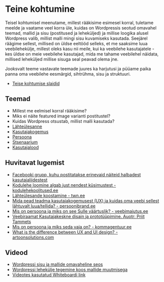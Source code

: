 # Teine kohtumine

Teisel kohtumisel meenutame, millest rääkisime esimesel korral, tuletame meelde ja vaatame veel korra üle, kuidas on Wordpressis seotud omavahel teemad, mallid ja sisu (postitused ja leheküljed) ja millise loogika alusel Wordpress valib, millist malli mingi sisu kuvamiseks kasutada. Seejärel räägime sellest, millised on üldse eeltööd selleks, et me saaksime luua veebilehekülje, millest oleks kasu nii meile, kui ka veebilehe kasutajatele - kes üldse on meie veebilehe kasutajad, mida me tahame veebilehel näidata, millised leheküljed millise sisuga seal peavad olema jne.

Jooksvalt teeme vastavate teemade juures ka harjutusi ja püüame paika panna oma veebilehe eesmärgid, sihtrühma, sisu ja struktuuri.

- [Teise kohtumise slaidid](./slaidid.pdf)

## Teemad

- Millest me eelmisel korral rääkisime?
- Miks ei näite featured image varianti postitustel?
- Kuidas Wordpress otsustab, millist malli kasutada?
- [Lähteülesanne](../../concepts/lähteülesanne/about.md)
- [Kasutajakogemus](../../concepts/kasutajakogemuseDisain/about.md)
- [Persoona](../../concepts/persoona/about.md)
- [Stsenaarium](../../concepts/stsenaarium/about.md)
- [Kasutajalood](../../concepts/kasutajalood/about.md)

## Huvitavat lugemist
- [Facebooki grupp, kuhu postitatakse erinevaid näiteid halbadest kasutajaliidestest](https://www.facebook.com/groups/399112867610583)
- [Kodulehe loomine algab just nendest küsimustest - kodulehekoolitused.ee](https://kodulehekoolitused.ee/kodulehe-loomine-algab-nendest-kusimustest)
- [Lähteülesande koostamine - twn.ee](https://blog.twn.ee/et/lahteulesande-koostamine)
- [Mida pead teadma kasutajakogemusest (UX) ja kuidas oma veebi sellest lähtuvalt luua/tellida? - persoonibrand.ee](https://persoonibrand.ee/mida-pead-teadma-kasutajakogemusest-ux-ja-ui/)
- [Mis on persoona ja miks on see Sulle väärtuslik? - veebimajutus.ee](https://www.veebimajutus.ee/blogi/ekspert-mis-on-persona-ning-miks-on-see-sulle-vaartuslik)
- [Veebiraamat Kasutajakeskne disain ja prototüüpimine. Auotr: Priit Tammets]( https://web.htk.tlu.ee/digitaru/disain/)
- [Mis on persoona ja miks seda vaja on? - kommagentuur.ee]( https://kommagentuur.ee/2021/07/14/mis-on-persoona-ja-miks-seda-vaja-on/)
- [What is the difference between UX and UI design? - artoonsolutions.com](https://artoonsolutions.com/difference-between-ux-and-ui-design/)
  
## Videod

- [Wordpressi sisu ja mallide omavaheline seos](https://www.youtube.com/watch?v=fq5XM90Tu0g)
- [Wordpressi lehekülje tegemine koos mallide muutmisega](https://www.youtube.com/watch?v=Htvvvfm5afA)
- [Videotes kasutatud Whiteboardi link](https://miro.com/app/board/uXjVOzhaWy4=/)